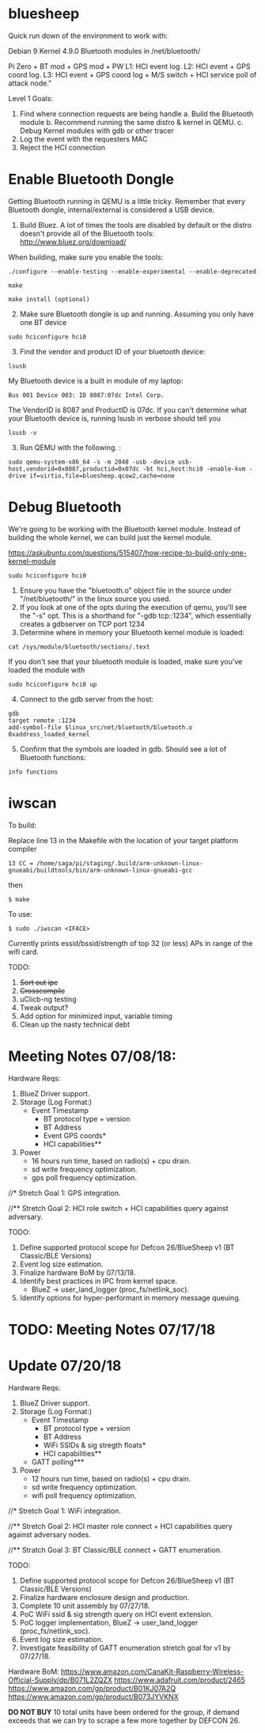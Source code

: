# bluesheep
Quick run down of the environment to work with:

Debian 9
Kernel 4.9.0
Bluetooth modules in /net/bluetooth/

Pi Zero + BT mod + GPS mod + PW
L1: HCI event log.
L2: HCI event + GPS coord log.
L3: HCI event + GPS coord log + M/S switch + HCI service poll of attack node."

Level 1 Goals: 

1. Find where connection requests are being handle
    a. Build the Bluetooth module 
    b. Recommend running the same distro & kernel in QEMU.
    c. Debug Kernel modules with gdb or other tracer
2. Log the event with the requesters MAC
3. Reject the HCI connection

# Enable Bluetooth Dongle

Getting Bluetooth running in QEMU is a little tricky. Remember that every Bluetooth dongle, internal/external is considered a USB device.

1. Build Bluez. A lot of times the tools are disabled by default or the distro doesn't provide all of the Bluetooth tools: http://www.bluez.org/download/

When building, make sure you enable the tools:
```
./configure --enable-testing --enable-experimental --enable-deprecated

make

make install (optional)
```

2. Make sure Bluetooth dongle is up and running. Assuming you only have one BT device
```
sudo hciconfigure hci0
```

3. Find the vendor and product ID of your bluetooth device:
```
lsusb
```
My Bluetooth device is a built in module of my laptop:
```
Bus 001 Device 003: ID 8087:07dc Intel Corp.
```
The VendorID is 8087 and ProductID is 07dc.
If you can't determine what your Bluetooth device is, running lsusb in verbose should tell you
```
lsusb -v
```

3. Run QEMU with the following. :
```
sudo qemu-system-x86_64 -s -m 2048 -usb -device usb-host,vendorid=0x8087,productid=0x07dc -bt hci,host:hci0 -enable-kvm -drive if=virtio,file=bluesheep.qcow2,cache=none
```

# Debug Bluetooth 

We're going to be working with the Bluetooth kernel module. Instead of building the whole kernel, we can build just the kernel module.

https://askubuntu.com/questions/515407/how-recipe-to-build-only-one-kernel-module
```
sudo hciconfigure hci0
```

1. Ensure you have the "bluetooth.o" object file in the source under "/net/bluetooth/" in the linux source you used.
2. If you look at one of the opts during the execution of qemu, you'll see the "-s" opt. This is a shorthand for "-gdb tcp::1234", which essentially creates a gdbserver on TCP port 1234
3. Determine where in memory your Bluetooth kernel module is loaded:
```
cat /sys/module/bluetooth/sections/.text
```
If you don't see that your bluetooth module is loaded, make sure you've loaded the module with
```
sudo hciconfigure hci0 up
```  
4. Connect to the gdb server from the host:
```
gdb
target remote :1234
add-symbol-file $linux_src/net/bluetooth/bluetooth.o 0xaddress_loaded_kernel
```
5. Confirm that the symbols are loaded in gdb. Should see a lot of Bluetooth functions:
```
info functions
````
# iwscan
 To build:

Replace line 13 in the Makefile with the location of your target platform compiler
```
13 CC = /home/saga/pi/staging/.build/arm-unknown-linux-gnueabi/buildtools/bin/arm-unknown-linux-gnueabi-gcc
```
then
```
$ make
```
To use:
```
$ sudo ./iwscan <IFACE>
``` 
Currently prints essid/bssid/strength of top 32 (or less) APs in range of the wifi card.

 TODO:
 1. ~~Sort out ipc~~
 2. ~~Crosscompile~~
 3. uClicb-ng testing
 4. Tweak output? 
 4. Add option for minimized input, variable timing
 5. Clean up the nasty technical debt

# Meeting Notes 07/08/18:

Hardware Reqs:
1. BlueZ Driver support.
2. Storage (Log Format:)
   	- Event Timestamp
    	- BT protocol type + version
    	- BT Address
    	- Event GPS coords*
    	- HCI capabilities**
3. Power
	- 16 hours run time, based on radio(s) + cpu drain.
	- sd write frequency optimization.
	- gps poll frequency optimization.

//*  Stretch Goal 1: GPS integration.

//** Stretch Goal 2: HCI role switch + HCI capabilities query against adversary.


TODO:
1. Define supported protocol scope for Defcon 26/BlueSheep v1 (BT Classic/BLE Versions)
2. Event log size estimation.
3. Finalize hardware BoM by 07/13/18.
4. Identify best practices in IPC from kernel space.
    * BlueZ -> user_land_logger (proc_fs/netlink_soc).
5. Identify options for hyper-performant in memory message queuing.

# TODO: Meeting Notes 07/17/18

# Update 07/20/18

Hardware Reqs:
1. BlueZ Driver support.
2. Storage (Log Format:)
   	- Event Timestamp
    	- BT protocol type + version
    	- BT Address
    	- WiFi SSIDs & sig stregth floats*
    	- HCI capabilities**
	- GATT polling***
3. Power
	- 12 hours run time, based on radio(s) + cpu drain.
	- sd write frequency optimization.
	- wifi poll frequency optimization.

//*  Stretch Goal 1: WiFi integration.

//** Stretch Goal 2: HCI master role connect + HCI capabilities query against adversary nodes.

//** Stratch Goal 3: BT Classic/BLE connect + GATT enumeration.

TODO:
1. Define supported protocol scope for Defcon 26/BlueSheep v1 (BT Classic/BLE Versions)
2. Finalize hardware enclosure design and production.
3. Complete 10 unit assembly by 07/27/18.
4. PoC WiFi ssid & sig strength query on HCI event extension.
5. PoC logger implementation, BlueZ -> user_land_logger (proc_fs/netlink_soc).
6. Event log size estimation.
7. Investigate feasibility of GATT enumeration stretch goal for v1 by 07/27/18.

Hardware BoM:
https://www.amazon.com/CanaKit-Raspberry-Wireless-Official-Supply/dp/B071L2ZQZX
https://www.adafruit.com/product/2465
https://www.amazon.com/gp/product/B01KJ07A2Q
https://www.amazon.com/gp/product/B073JYVKNX

**DO NOT BUY** 10 total units have been ordered for the group, if demand exceeds that we can try to scrape a few more together by DEFCON 26.
